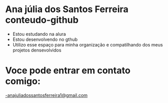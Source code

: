  # Ana júlia dos Santos Ferreira conteudo-github

- Estou estudando na alura
- Estou desenvolvendo no gthub
- Utilizo esse espaço para minha organização e compatilhando dos meus projetos densevolvidos

 # Voce pode entrar em contato comigo:

   -anajuliadossantosferreira1@gmail.com
